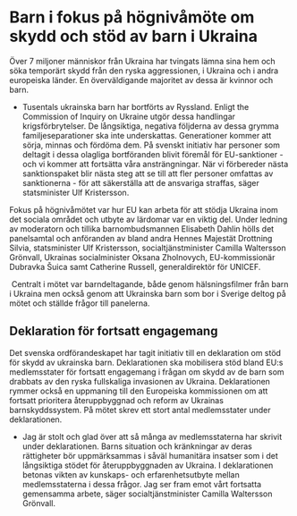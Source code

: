 # Barn i fokus på högnivåmöte om skydd och stöd av barn i Ukraina

Över 7 miljoner människor från Ukraina har tvingats lämna sina hem och söka temporärt skydd från den ryska aggressionen, i Ukraina och i andra europeiska länder. En överväldigande majoritet av dessa är kvinnor och barn.

- Tusentals ukrainska barn har bortförts av Ryssland. Enligt the Commission of Inquiry on Ukraine utgör dessa handlingar krigsförbrytelser. De långsiktiga, negativa följderna av dessa grymma familjeseparationer ska inte underskattas. Generationer kommer att sörja, minnas och fördöma dem. På svenskt initiativ har personer som deltagit i dessa olagliga bortföranden blivit föremål för EU-sanktioner - och vi kommer att fortsätta våra ansträngningar. När vi förbereder nästa sanktionspaket blir nästa steg att se till att fler personer omfattas av sanktionerna - för att säkerställa att de ansvariga straffas, säger statsminister Ulf Kristersson.

Fokus på högnivåmötet var hur EU kan arbeta för att stödja Ukraina inom det sociala området och utbyte av lärdomar var en viktig del. Under ledning av moderatorn och tillika barnombudsmannen Elisabeth Dahlin hölls det panelsamtal och anföranden av bland andra Hennes Majestät Drottning Silvia, statsminister Ulf Kristersson, socialtjänstminister Camilla Waltersson Grönvall, Ukrainas socialminister Oksana Zholnovych, EU-kommissionär Dubravka Šuica samt Catherine Russell, generaldirektör för UNICEF.

 Centralt i mötet var barndeltagande, både genom hälsningsfilmer från barn i Ukraina men också genom att Ukrainska barn som bor i Sverige deltog på mötet och ställde frågor till panelerna.

## Deklaration för fortsatt engagemang

Det svenska ordförandeskapet har tagit initiativ till en deklaration om stöd för skydd av ukrainska barn. Deklarationen ska mobilisera stöd bland EU:s medlemsstater för fortsatt engagemang i frågan om skydd av de barn som drabbats av den ryska fullskaliga invasionen av Ukraina. Deklarationen rymmer också en uppmaning till den Europeiska kommissionen om att fortsatt prioritera återuppbyggnad och reform av Ukrainas barnskyddssystem. På mötet skrev ett stort antal medlemsstater under deklarationen.

- Jag är stolt och glad över att så många av medlemsstaterna har skrivit under deklarationen. Barns situation och kränkningar av deras rättigheter bör uppmärksammas i såväl humanitära insatser som i det långsiktiga stödet för återuppbyggnaden av Ukraina. I deklarationen betonas vikten av kunskaps- och erfarenhetsutbyte mellan medlemsstaterna i dessa frågor. Jag ser fram emot vårt fortsatta gemensamma arbete, säger socialtjänstminister Camilla Waltersson Grönvall.
